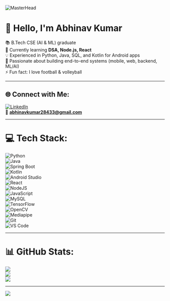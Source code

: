 ![MasterHead](https://user-images.githubusercontent.com/74038190/221352995-5ac18bdf-1a19-4f99-bbb6-77559b220470.gif)

# 👋 Hello, I'm Abhinav Kumar  

📚 B.Tech CSE (AI & ML) graduate  
📝 Currently learning **DSA, Node.js, React**  
💡 Experienced in Python, Java, SQL, and Kotlin for Android apps  
🚀 Passionate about building end-to-end systems (mobile, web, backend, ML/AI)  
⚡ Fun fact: I love football & volleyball  

---

## 🌐 Connect with Me:
[![LinkedIn](https://img.shields.io/badge/LinkedIn-%230077B5.svg?logo=linkedin&logoColor=white)](https://www.linkedin.com/in/abhinav-kumar-628895218/)  
📧 **abhinavkumar28433@gmail.com**

---

# 💻 Tech Stack:
![Python](https://img.shields.io/badge/python-3670A0?style=for-the-badge&logo=python&logoColor=ffdd54)  
![Java](https://img.shields.io/badge/java-%23ED8B00.svg?style=for-the-badge&logo=java&logoColor=white)  
![Spring Boot](https://img.shields.io/badge/Spring%20Boot-%236DB33F.svg?style=for-the-badge&logo=springboot&logoColor=white)  
![Kotlin](https://img.shields.io/badge/kotlin-%230095D5.svg?style=for-the-badge&logo=kotlin&logoColor=white)  
![Android Studio](https://img.shields.io/badge/Android%20Studio-%233DDC84.svg?style=for-the-badge&logo=androidstudio&logoColor=white)  
![React](https://img.shields.io/badge/react-%2320232a.svg?style=for-the-badge&logo=react&logoColor=%2361DAFB)  
![NodeJS](https://img.shields.io/badge/node.js-6DA55F?style=for-the-badge&logo=node.js&logoColor=white)  
![JavaScript](https://img.shields.io/badge/javascript-%23323330.svg?style=for-the-badge&logo=javascript&logoColor=%23F7DF1E)  
![MySQL](https://img.shields.io/badge/mysql-%2300000f.svg?style=for-the-badge&logo=mysql&logoColor=white)  
![TensorFlow](https://img.shields.io/badge/TensorFlow-%23FF6F00.svg?style=for-the-badge&logo=TensorFlow&logoColor=white)  
![OpenCV](https://img.shields.io/badge/OpenCV-%235C3EE8.svg?style=for-the-badge&logo=opencv&logoColor=white)  
![Mediapipe](https://img.shields.io/badge/mediapipe-%2300C4CC.svg?style=for-the-badge&logo=google&logoColor=white)  
![Git](https://img.shields.io/badge/git-%23F05033.svg?style=for-the-badge&logo=git&logoColor=white)  
![VS Code](https://img.shields.io/badge/VS%20Code-%23007ACC.svg?style=for-the-badge&logo=visualstudiocode&logoColor=white)  

---

# 📊 GitHub Stats:
![](https://github-readme-stats.vercel.app/api?username=abhinav284&theme=tokyonight&hide_border=false&include_all_commits=true&count_private=true)<br/>
![](https://github-readme-streak-stats.herokuapp.com/?user=abhinav284&theme=tokyonight&hide_border=false)<br/>
![](https://github-readme-stats.vercel.app/api/top-langs/?username=abhinav284&theme=tokyonight&hide_border=false&include_all_commits=true&count_private=true&layout=compact)

---

[![](https://visitcount.itsvg.in/api?id=abhinav284&icon=0&color=0)](https://visitcount.itsvg.in)

<!-- Proudly created with GPRM ( https://gprm.itsvg.in ) -->

